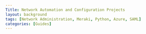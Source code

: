 ```yaml
---
Title: Network Automation and Configuration Projects
layout: background
tags: [Network Administration, Meraki, Python, Azure, SAML]
categories: [Guides]
---
```

